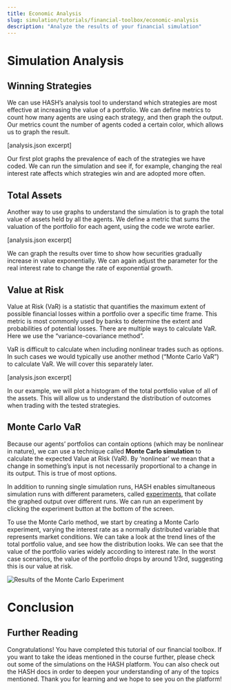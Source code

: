 ```yaml
---
title: Economic Analysis
slug: simulation/tutorials/financial-toolbox/economic-analysis
description: "Analyze the results of your financial simulation"
---
```


# Simulation Analysis

## Winning Strategies

We can use HASH’s analysis tool to understand which strategies are most effective at increasing the value of a portfolio. We can define metrics to count how many agents are using each strategy, and then graph the output. Our metrics count the number of agents coded a certain color, which allows us to graph the result.

[analysis.json excerpt]

Our first plot graphs the prevalence of each of the strategies we have coded. We can run the simulation and see if, for example, changing the real interest rate affects which strategies win and are adopted more often.

## Total Assets

Another way to use graphs to understand the simulation is to graph the total value of assets held by all the agents. We define a metric that sums the valuation of the portfolio for each agent, using the code we wrote earlier.

[analysis.json excerpt]

We can graph the results over time to show how securities gradually increase in value exponentially. We can again adjust the parameter for the real interest rate to change the rate of exponential growth.

## Value at Risk

Value at Risk (VaR) is a statistic that quantifies the maximum extent of possible financial losses within a portfolio over a specific time frame. This metric is most commonly used by banks to determine the extent and probabilities of potential losses. There are multiple ways to calculate VaR. Here we use the “variance-covariance method”.

VaR is difficult to calculate when including nonlinear trades such as options. In such cases we would typically use another method (“Monte Carlo VaR”) to calculate VaR. We will cover this separately later.

[analysis.json excerpt]

In our example, we will plot a histogram of the total portfolio value of all of the assets. This will allow us to understand the distribution of outcomes when trading with the tested strategies.

## Monte Carlo VaR

Because our agents’ portfolios can contain options (which may be nonlinear in nature), we can use a technique called **Monte Carlo simulation** to calculate the expected Value at Risk (VaR). By ‘nonlinear’ we mean that a change in something’s input is not necessarily proportional to a change in its output. This is true of most options.

In addition to running single simulation runs, HASH enables simultaneous simulation runs with different parameters, called [experiments](https://hash.ai/docs/simulation/creating-simulations/experiments), that collate the graphed output over different runs. We can run an experiment by clicking the experiment button at the bottom of the screen.

To use the Monte Carlo method, we start by creating a Monte Carlo experiment, varying the interest rate as a normally distributed variable that represents market conditions. We can take a look at the trend lines of the total portfolio value, and see how the distribution looks. We can see that the value of the portfolio varies widely according to interest rate. In the worst case scenarios, the value of the portfolio drops by around 1/3rd, suggesting this is our value at risk.

![Results of the Monte Carlo Experiment](https://cdn-us1.hash.ai/site/docs/fin-toolbox-mc.png)

# Conclusion

## Further Reading

Congratulations! You have completed this tutorial of our financial toolbox. If you want to take the ideas mentioned in the course further, please check out some of the simulations on the HASH platform. You can also check out the HASH docs in order to deepen your understanding of any of the topics mentioned. Thank you for learning and we hope to see you on the platform!